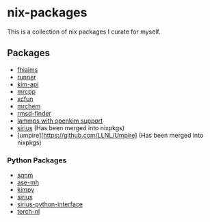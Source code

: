 # nix-packages
This is a collection of nix packages I curate for myself.

## Packages
- [fhiaims](https://fhi-aims.org/)
- [runner](https://www.uni-goettingen.de/de/560580.html)
- [kim-api](https://openkim.org/kim-api/)
- [mrcpp](https://github.com/MRChemSoft/mrcpp)
- [xcfun](https://github.com/dftlibs/xcfun)
- [mrchem](https://github.com/MRChemSoft/mrchem)
- [rmsd-finder](https://github.com/Jonas-Finkler/RMSD-finder)
- [lammps with openkim support](https://www.lammps.org)
- [sirius](https://github.com/electronic-structure/SIRIUS) (Has been merged into nixpkgs)
- [umpire][https://github.com/LLNL/Umpire] (Has been merged into nixpkgs)

### Python Packages
- [sqnm](https://github.com/moritzgubler/vc-sqnm)
- [ase-mh](https://gitlab.com/goedeckergroup/ase_mh)
- [kimpy](https://github.com/openkim/kimpy)
- [sirius](https://github.com/electronic-structure/SIRIUS)
- [sirius-python-interface](https://github.com/moritzgubler/sirius-python-interface)
- [torch-nl](https://github.com/felixmusil/torch_nl/tree/main)
